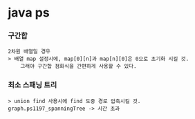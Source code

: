 # java ps


### 구간합
    
    2차원 배열일 경우
    > 배열 map 설정시에, map[0][n]과 map[n][0]은 0으로 초기화 시킬 것.
        그래야 구간합 점화식을 간편하게 사용할 수 있다.

### 최소 스패닝 트리
    
    > union find 사용시에 find 도중 경로 압축시킬 것.       
    graph.ps1197_spanningTree -> 시간 초과